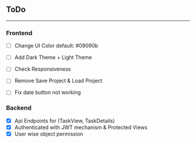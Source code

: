 ## ToDo
---

### Frontend
- [ ] Change UI Color default: #09090b
- [ ] Add Dark Theme + Light Theme
- [ ] Check Responsiveness
- [ ] Remove Save Project & Load Project
- [ ] Fix date button not working


### Backend
- [x] Api Endpoints for (TaskView, TaskDetails)
- [x] Authenticated with JWT mechanism & Protected Views
- [x] User wise object permission